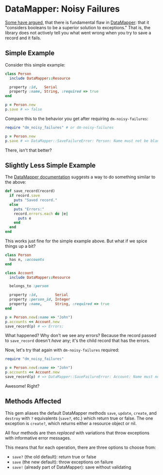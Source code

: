 DataMapper: Noisy Failures
==========================

[Some have argued](http://www.drmaciver.com/2010/04/datamapper-is-inherently-broken/), that there is fundamental flaw in [DataMapper](http://datamapper.org/): that it "considers booleans to be a superior solution to exceptions." That is, the library does not actively tell you what went wrong when you try to save a record and it fails.

Simple Example
--------------

Consider this simple example:

```ruby
class Person
  include DataMapper::Resource

  property :id,   Serial
  property :name, String, :required => true
end

p = Person.new
p.save # => false
```

Compare this to the behavior you get after requiring `dm-noisy-failures`:

```ruby
require "dm_noisy_failures" # or dm-noisy-failures

p = Person.new
p.save # => DataMapper::SaveFailureError: Person: Name must not be blank
```

There, isn't that better?

Slightly Less Simple Example
----------------------------

The [DataMapper documentation](http://datamapper.org/docs/validations.html) suggests a way to do something similar to the above:

```ruby
def save_record(record)
  if record.save
    puts "Saved record."
  else
    puts "Errors:"
    record.errors.each do |e|
      puts e
    end
  end
end
```

This works just fine for the simple example above. But what if we spice things up a bit?

```ruby
class Person
  has n, :accounts
end

class Account
  include DataMapper::Resource

  belongs_to :person

  property :id,        Serial
  property :person_id, Integer
  property :name,      String, :required => true
end

p = Person.new(:name => "John")
p.accounts << Account.new
save_record(p) # => Errors:
```

What happened? Why don't we see any errors? Because the record passed to `save_record` doesn't *have* any; it's the child record that has the errors.

Now, let's try that again with `dm-noisy-failures` required:

```ruby
require "dm_noisy_failures"

p = Person.new(:name => "John")
p.accounts << Account.new
save_record(p) # => DataMapper::SaveFailureError: Account: Name must not be blank
```

Awesome! Right?

Methods Affected
----------------

This gem aliases the default DataMapper methods `save`, `update`, `create`, and `destroy` with `?` equivalents (`save?`, etc.) which return true or false. The one exception is `create?`, which returns either a resource object or nil.

All four methods are then *replaced* with variations that throw exceptions with informative error messages.

This means that for each operation, there are three options to choose from:

- `save?` (the old default): return true or false
- `save` (the new default): throw exceptions on failure
- `save!` (already part of DataMapper): save without validating
